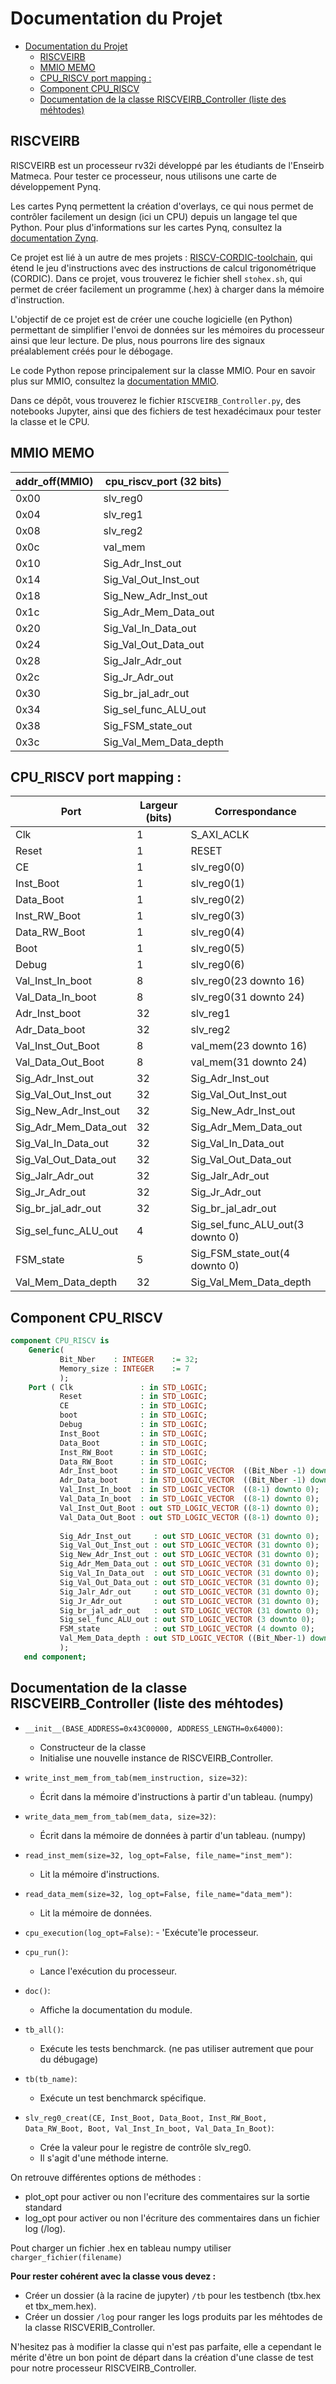 # Documentation du Projet

- [Documentation du Projet](#documentation-du-projet)
  - [RISCVEIRB](#riscveirb)
  - [MMIO MEMO](#mmio-memo)
  - [CPU\_RISCV port mapping :](#cpu_riscv-port-mapping-)
  - [Component CPU\_RISCV](#component-cpu_riscv)
  - [Documentation de la classe RISCVEIRB\_Controller (liste des méhtodes)](#documentation-de-la-classe-riscveirb_controller-liste-des-méhtodes)

## RISCVEIRB

RISCVEIRB est un processeur rv32i développé par les étudiants de l'Enseirb Matmeca. Pour tester ce processeur, nous utilisons une carte de développement Pynq.

Les cartes Pynq permettent la création d'overlays, ce qui nous permet de contrôler facilement un design (ici un CPU) depuis un langage tel que Python. Pour plus d'informations sur les cartes Pynq, consultez la [documentation Zynq](https://pynq.readthedocs.io/en/v2.4/getting_started.html).

Ce projet est lié à un autre de mes projets : [RISCV-CORDIC-toolchain](https://github.com/FlorianCollin/RISCV-CORDIC-toolchain), qui étend le jeu d'instructions avec des instructions de calcul trigonométrique (CORDIC). Dans ce projet, vous trouverez le fichier shell `stohex.sh`, qui permet de créer facilement un programme (.hex) à charger dans la mémoire d'instruction.

L'objectif de ce projet est de créer une couche logicielle (en Python) permettant de simplifier l'envoi de données sur les mémoires du processeur ainsi que leur lecture. De plus, nous pourrons lire des signaux préalablement créés pour le débogage.

Le code Python repose principalement sur la classe MMIO. Pour en savoir plus sur MMIO, consultez la [documentation MMIO](https://pynq.readthedocs.io/en/v2.4/pynq_libraries/mmio.html).

Dans ce dépôt, vous trouverez le fichier `RISCVEIRB_Controller.py`, des notebooks Jupyter, ainsi que des fichiers de test hexadécimaux pour tester la classe et le CPU.

## MMIO MEMO

| addr_off(MMIO) | cpu_riscv_port (32 bits) |
| -------------- | ------------------------ |
| 0x00           | slv_reg0                 |
| 0x04           | slv_reg1                 |
| 0x08           | slv_reg2                 |
| 0x0c           | val_mem                  |
| 0x10           | Sig_Adr_Inst_out         |
| 0x14           | Sig_Val_Out_Inst_out     |
| 0x18           | Sig_New_Adr_Inst_out     |
| 0x1c           | Sig_Adr_Mem_Data_out     |
| 0x20           | Sig_Val_In_Data_out      |
| 0x24           | Sig_Val_Out_Data_out     |
| 0x28           | Sig_Jalr_Adr_out         |
| 0x2c           | Sig_Jr_Adr_out           |
| 0x30           | Sig_br_jal_adr_out       |
| 0x34           | Sig_sel_func_ALU_out     |
| 0x38           | Sig_FSM_state_out        |
| 0x3c           | Sig_Val_Mem_Data_depth   |



## CPU_RISCV port mapping :

| Port                 | Largeur (bits) | Correspondance                   |
| -------------------- | -------------- | -------------------------------- |
| Clk                  | 1              | S_AXI_ACLK                       |
| Reset                | 1              | RESET                            |
| CE                   | 1              | slv_reg0(0)                      |
| Inst_Boot            | 1              | slv_reg0(1)                      |
| Data_Boot            | 1              | slv_reg0(2)                      |
| Inst_RW_Boot         | 1              | slv_reg0(3)                      |
| Data_RW_Boot         | 1              | slv_reg0(4)                      |
| Boot                 | 1              | slv_reg0(5)                      |
| Debug                | 1              | slv_reg0(6)                      |
| Val_Inst_In_boot     | 8              | slv_reg0(23 downto 16)           |
| Val_Data_In_boot     | 8              | slv_reg0(31 downto 24)           |
| Adr_Inst_boot        | 32             | slv_reg1                         |
| Adr_Data_boot        | 32             | slv_reg2                         |
| Val_Inst_Out_Boot    | 8              | val_mem(23 downto 16)            |
| Val_Data_Out_Boot    | 8              | val_mem(31 downto 24)            |
| Sig_Adr_Inst_out     | 32             | Sig_Adr_Inst_out                 |
| Sig_Val_Out_Inst_out | 32             | Sig_Val_Out_Inst_out             |
| Sig_New_Adr_Inst_out | 32             | Sig_New_Adr_Inst_out             |
| Sig_Adr_Mem_Data_out | 32             | Sig_Adr_Mem_Data_out             |
| Sig_Val_In_Data_out  | 32             | Sig_Val_In_Data_out              |
| Sig_Val_Out_Data_out | 32             | Sig_Val_Out_Data_out             |
| Sig_Jalr_Adr_out     | 32             | Sig_Jalr_Adr_out                 |
| Sig_Jr_Adr_out       | 32             | Sig_Jr_Adr_out                   |
| Sig_br_jal_adr_out   | 32             | Sig_br_jal_adr_out               |
| Sig_sel_func_ALU_out | 4              | Sig_sel_func_ALU_out(3 downto 0) |
| FSM_state            | 5              | Sig_FSM_state_out(4 downto 0)    |
| Val_Mem_Data_depth   | 32             | Sig_Val_Mem_Data_depth           |



## Component CPU_RISCV

```vhdl
component CPU_RISCV is
    Generic(
           Bit_Nber    : INTEGER    := 32;
           Memory_size : INTEGER    := 7
           );
    Port ( Clk               : in STD_LOGIC;
           Reset             : in STD_LOGIC;
           CE                : in STD_LOGIC;
           boot              : in STD_LOGIC;
           Debug             : in STD_LOGIC;
           Inst_Boot         : in STD_LOGIC;
           Data_Boot         : in STD_LOGIC;
           Inst_RW_Boot      : in STD_LOGIC;
           Data_RW_Boot      : in STD_LOGIC;
           Adr_Inst_boot     : in STD_LOGIC_VECTOR  ((Bit_Nber -1) downto 0);
           Adr_Data_boot     : in STD_LOGIC_VECTOR  ((Bit_Nber -1) downto 0);
           Val_Inst_In_boot  : in STD_LOGIC_VECTOR  ((8-1) downto 0);
           Val_Data_In_boot  : in STD_LOGIC_VECTOR  ((8-1) downto 0);           
           Val_Inst_Out_Boot : out STD_LOGIC_VECTOR ((8-1) downto 0);           
           Val_Data_Out_Boot : out STD_LOGIC_VECTOR ((8-1) downto 0);
           
           Sig_Adr_Inst_out     : out STD_LOGIC_VECTOR (31 downto 0);
           Sig_Val_Out_Inst_out : out STD_LOGIC_VECTOR (31 downto 0);
           Sig_New_Adr_Inst_out : out STD_LOGIC_VECTOR (31 downto 0);
           Sig_Adr_Mem_Data_out : out STD_LOGIC_VECTOR (31 downto 0);
           Sig_Val_In_Data_out  : out STD_LOGIC_VECTOR (31 downto 0);
           Sig_Val_Out_Data_out : out STD_LOGIC_VECTOR (31 downto 0);
           Sig_Jalr_Adr_out     : out STD_LOGIC_VECTOR (31 downto 0); 
           Sig_Jr_Adr_out       : out STD_LOGIC_VECTOR (31 downto 0); 
           Sig_br_jal_adr_out   : out STD_LOGIC_VECTOR (31 downto 0); 
           Sig_sel_func_ALU_out : out STD_LOGIC_VECTOR (3 downto 0);
           FSM_state            : out STD_LOGIC_VECTOR (4 downto 0);
           Val_Mem_Data_depth : out STD_LOGIC_VECTOR ((Bit_Nber-1) downto 0)         
           );
   end component;

``` 


## Documentation de la classe RISCVEIRB_Controller (liste des méhtodes)

- `__init__(BASE_ADDRESS=0x43C00000, ADDRESS_LENGTH=0x64000)`: 
  - Constructeur de la classe 
  - Initialise une nouvelle instance de RISCVEIRB_Controller.
  
- `write_inst_mem_from_tab(mem_instruction, size=32)`:
  -  Écrit dans la mémoire d'instructions à partir d'un tableau. (numpy)
  
- `write_data_mem_from_tab(mem_data, size=32)`:
  -  Écrit dans la mémoire de données à partir d'un tableau. (numpy)
  
- `read_inst_mem(size=32, log_opt=False, file_name="inst_mem")`:
  -  Lit la mémoire d'instructions.
  
- `read_data_mem(size=32, log_opt=False, file_name="data_mem")`:
  -  Lit la mémoire de données.
  
- `cpu_execution(log_opt=False)`:
       - 'Exécute'le processeur.

- `cpu_run()`: 
  - Lance l'exécution du processeur.
  
- `doc()`:
  - Affiche la documentation du module.
  
- `tb_all()`: 
  - Exécute les tests benchmarck. (ne pas utiliser autrement que pour du débugage)
  
- `tb(tb_name)`: 
  - Exécute un test benchmarck spécifique.

- `slv_reg0_creat(CE, Inst_Boot, Data_Boot, Inst_RW_Boot, Data_RW_Boot, Boot, Val_Inst_In_boot, Val_Data_In_Boot)`:
  -  Crée la valeur pour le registre de contrôle slv_reg0.
  -  Il s'agit d'une méthode interne.

On retrouve différentes options de méthodes :
- plot_opt pour activer ou non l'ecriture des commentaires sur la sortie standard
- log_opt pour activer ou non l'écriture des commentaires dans un fichier log (/log).

Pout charger un fichier .hex en tableau numpy utiliser `charger_fichier(filename)`

**Pour rester cohérent avec la classe vous devez :**
- Créer un dossier (à la racine de jupyter) `/tb` pour les testbench (tbx.hex et tbx_mem.hex).
- Créer un dossier `/log` pour ranger les logs produits par les méhtodes de la classe RISCVERIB_Controller.

N'hesitez pas à modifier la classe qui n'est pas parfaite, elle a cependant le mérite d'être un bon point de départ dans la création d'une classe de test pour notre processeur RISCVEIRB_Controller.

  